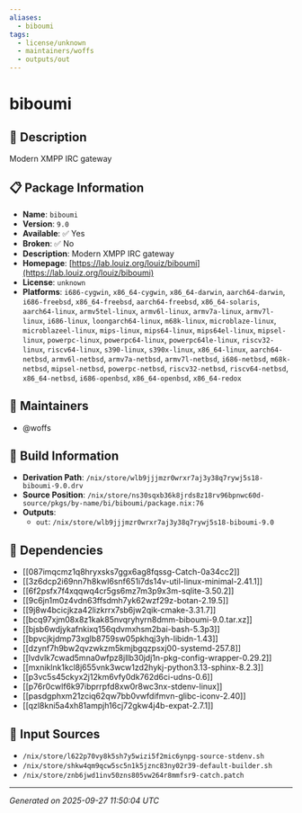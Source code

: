 ```yaml
---
aliases:
  - biboumi
tags:
  - license/unknown
  - maintainers/woffs
  - outputs/out
---
```


# biboumi

## 📝 Description

Modern XMPP IRC gateway

## 📋 Package Information

- **Name**: `biboumi`
- **Version**: `9.0`
- **Available**: ✅ Yes
- **Broken**: ✅ No
- **Description**: Modern XMPP IRC gateway
- **Homepage**: [https://lab.louiz.org/louiz/biboumi](https://lab.louiz.org/louiz/biboumi)
- **License**: `unknown`
- **Platforms**: `i686-cygwin`, `x86_64-cygwin`, `x86_64-darwin`, `aarch64-darwin`, `i686-freebsd`, `x86_64-freebsd`, `aarch64-freebsd`, `x86_64-solaris`, `aarch64-linux`, `armv5tel-linux`, `armv6l-linux`, `armv7a-linux`, `armv7l-linux`, `i686-linux`, `loongarch64-linux`, `m68k-linux`, `microblaze-linux`, `microblazeel-linux`, `mips-linux`, `mips64-linux`, `mips64el-linux`, `mipsel-linux`, `powerpc-linux`, `powerpc64-linux`, `powerpc64le-linux`, `riscv32-linux`, `riscv64-linux`, `s390-linux`, `s390x-linux`, `x86_64-linux`, `aarch64-netbsd`, `armv6l-netbsd`, `armv7a-netbsd`, `armv7l-netbsd`, `i686-netbsd`, `m68k-netbsd`, `mipsel-netbsd`, `powerpc-netbsd`, `riscv32-netbsd`, `riscv64-netbsd`, `x86_64-netbsd`, `i686-openbsd`, `x86_64-openbsd`, `x86_64-redox`
## 👥 Maintainers

- @woffs


## 🔧 Build Information

- **Derivation Path**: `/nix/store/wlb9jjjmzr0wrxr7aj3y38q7rywj5s18-biboumi-9.0.drv`
- **Source Position**: `/nix/store/ns30sqxb36k8jrds8z18rv96bpnwc60d-source/pkgs/by-name/bi/biboumi/package.nix:76`
- **Outputs**:
  - `out`:  `/nix/store/wlb9jjjmzr0wrxr7aj3y38q7rywj5s18-biboumi-9.0`

## 🔗 Dependencies

- [[087imqcmz1q8hryxsks7ggx6ag8fqssg-Catch-0a34cc2]]
- [[3z6dcp2i69nn7h8kwl6snf651i7ds14v-util-linux-minimal-2.41.1]]
- [[6f2psfx7f4xqqwq4cr5gs6mz7m3p9x3m-sqlite-3.50.2]]
- [[9c6jn1m0z4vdn63ffsdmh7yk62wzf29z-botan-2.19.5]]
- [[9j8w4bcicjkza42lizkrrx7sb6jw2qik-cmake-3.31.7]]
- [[bcq97xjm08x8z1kak85nvqryhyrn8dmm-biboumi-9.0.tar.xz]]
- [[bjsb6wdjykafnkixq156qdvmxhsm2bai-bash-5.3p3]]
- [[bpvcjkjdmp73xglb8759sw05pkhqj3yh-libidn-1.43]]
- [[dzynf7h9bw2qvzwkzm5kmjbgqzpsxj00-systemd-257.8]]
- [[lvdvlk7cwad5mna0wfpz8jllb30jdj1n-pkg-config-wrapper-0.29.2]]
- [[mxniklnk1kcl8j655vnk3wcw1zd2hykj-python3.13-sphinx-8.2.3]]
- [[p3vc5s45ckyx2j12km6vfy0dk762d6ci-udns-0.6]]
- [[p76r0cwlf6k97ibprrpfd8xw0r8wc3nx-stdenv-linux]]
- [[pasdgphxm21zciq62qw7bb0vwfdifmvn-glibc-iconv-2.40]]
- [[qzl8kni5a4xh81ampjh16cj72gkw4j4b-expat-2.7.1]]

## 📁 Input Sources

- `/nix/store/l622p70vy8k5sh7y5wizi5f2mic6ynpg-source-stdenv.sh`
- `/nix/store/shkw4qm9qcw5sc5n1k5jznc83ny02r39-default-builder.sh`
- `/nix/store/znb6jwd1inv50zns805vw264r8mmfsr9-catch.patch`

---
*Generated on 2025-09-27 11:50:04 UTC*

